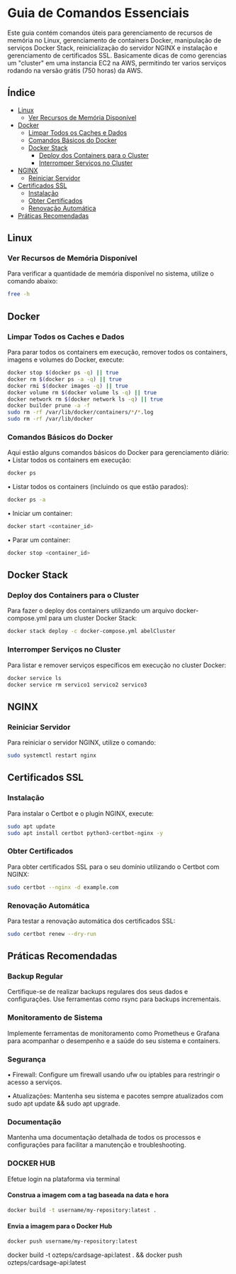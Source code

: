 # Guia de Comandos Essenciais

Este guia contém comandos úteis para gerenciamento de recursos de memória no Linux, gerenciamento de containers Docker, manipulação de serviços Docker Stack, reinicialização do servidor NGINX e instalação e gerenciamento de certificados SSL. Basicamente dicas de como gerencias um "cluster" em uma instancia EC2 na AWS, permitindo ter varios serviços rodando na versão grátis (750 horas) da AWS.

## Índice
- [Linux](#linux)
  - [Ver Recursos de Memória Disponível](#ver-recursos-de-memória-disponível)
- [Docker](#docker)
  - [Limpar Todos os Caches e Dados](#limpar-todos-os-caches-e-dados)
  - [Comandos Básicos do Docker](#comandos-básicos-do-docker)
  - [Docker Stack](#docker-stack)
    - [Deploy dos Containers para o Cluster](#deploy-dos-containers-para-o-cluster)
    - [Interromper Serviços no Cluster](#interromper-serviços-no-cluster)
- [NGINX](#nginx)
  - [Reiniciar Servidor](#reiniciar-servidor)
- [Certificados SSL](#certificados-ssl)
  - [Instalação](#instalação)
  - [Obter Certificados](#obter-certificados)
  - [Renovação Automática](#renovação-automática)
- [Práticas Recomendadas](#práticas-recomendadas)

## Linux

### Ver Recursos de Memória Disponível
Para verificar a quantidade de memória disponível no sistema, utilize o comando abaixo:
```bash
free -h
```

## Docker

### Limpar Todos os Caches e Dados
Para parar todos os containers em execução, remover todos os containers, imagens e volumes do Docker, execute:
```bash
docker stop $(docker ps -q) || true
docker rm $(docker ps -a -q) || true
docker rmi $(docker images -q) || true
docker volume rm $(docker volume ls -q) || true
docker network rm $(docker network ls -q) || true
docker builder prune -a -f
sudo rm -rf /var/lib/docker/containers/*/*.log
sudo rm -rf /var/lib/docker
```

### Comandos Básicos do Docker

Aqui estão alguns comandos básicos do Docker para gerenciamento diário:
•	Listar todos os containers em execução:
```bash
docker ps
```

•	Listar todos os containers (incluindo os que estão parados):
```bash
docker ps -a
```

•	Iniciar um container:
```bash
docker start <container_id>
```

•	Parar um container:
```bash
docker stop <container_id>
```

## Docker Stack

### Deploy dos Containers para o Cluster
Para fazer o deploy dos containers utilizando um arquivo docker-compose.yml para um cluster Docker Stack:
```bash
docker stack deploy -c docker-compose.yml abelCluster
```

### Interromper Serviços no Cluster
Para listar e remover serviços específicos em execução no cluster Docker:
```bash
docker service ls
docker service rm servico1 servico2 servico3
```

## NGINX

### Reiniciar Servidor
Para reiniciar o servidor NGINX, utilize o comando:
```bash
sudo systemctl restart nginx
```

## Certificados SSL

### Instalação
Para instalar o Certbot e o plugin NGINX, execute:
```bash
sudo apt update
sudo apt install certbot python3-certbot-nginx -y
```

### Obter Certificados
Para obter certificados SSL para o seu domínio utilizando o Certbot com NGINX:
```bash
sudo certbot --nginx -d example.com
```

### Renovação Automática
Para testar a renovação automática dos certificados SSL:
```bash
sudo certbot renew --dry-run
```

## Práticas Recomendadas

### Backup Regular
Certifique-se de realizar backups regulares dos seus dados e configurações. Use ferramentas como rsync para backups incrementais.

### Monitoramento de Sistema
Implemente ferramentas de monitoramento como Prometheus e Grafana para acompanhar o desempenho e a saúde do seu sistema e containers.

### Segurança
•	Firewall: Configure um firewall usando ufw ou iptables para restringir o acesso a serviços.

•	Atualizações: Mantenha seu sistema e pacotes sempre atualizados com sudo apt update && sudo apt upgrade.

### Documentação
Mantenha uma documentação detalhada de todos os processos e configurações para facilitar a manutenção e troubleshooting.

### DOCKER HUB
Efetue login na plataforma via terminal

#### Construa a imagem com a tag baseada na data e hora
````bash
docker build -t username/my-repository:latest .
````
#### Envia a imagem para o Docker Hub
````bash
docker push username/my-repository:latest
````

docker build -t ozteps/cardsage-api:latest . && docker push ozteps/cardsage-api:latest